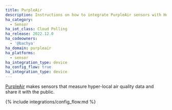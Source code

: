 ```yaml
---
title: PurpleAir
description: Instructions on how to integrate PurpleAir sensors with Home Assistant.
ha_category:
  - Sensor
ha_iot_class: Cloud Polling
ha_release: 2022.12.0
ha_codeowners:
  - '@bachya'
ha_domain: purpleair
ha_platforms:
  - sensor
ha_integration_type: device
ha_config_flow: true
ha_integration_type: device
---
```


[PurpleAir](https://www2.purpleair.com/) makes sensors that measure hyper-local air quality data and share it with the public.

{% include integrations/config_flow.md %}
